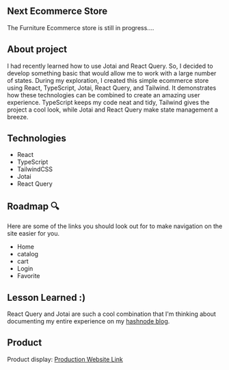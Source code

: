 ## Next Ecommerce Store
The Furniture Ecommerce store is still in progress....

## About project
I had recently learned how to use Jotai and React Query. So, I decided to develop something basic that would allow me to work with a large number of states. During my exploration, I created this simple ecommerce store using React, TypeScript, Jotai, React Query, and Tailwind. It demonstrates how these technologies can be combined to create an amazing user experience. TypeScript keeps my code neat and tidy, Tailwind gives the project a cool look, while Jotai and React Query make state management a breeze.

## Technologies
- React
- TypeScript
- TailwindCSS
- Jotai
- React Query

## Roadmap 🔍
Here are some of the links you should look out for to make navigation on the site easier for you.

- Home
- catalog
- cart
- Login
- Favorite

##  Lesson Learned :)
React Query and Jotai are such a cool combination that I'm thinking about documenting my entire experience on my [hashnode blog](https://forjessicasake.hashnode.dev/).

## Product
Product display: [Production Website Link](https://next-ecommerce-stores.vercel.app/)

